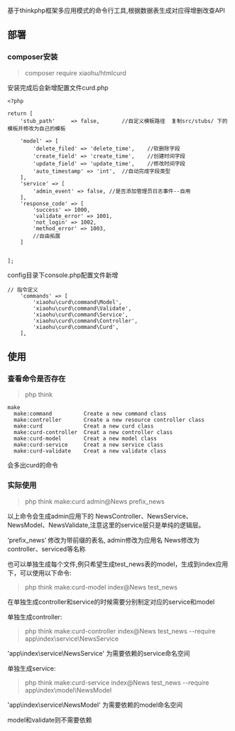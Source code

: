 基于thinkphp框架多应用模式的命令行工具,根据数据表生成对应得增删改查API

## 部署

### composer安装
>composer require xiaohu/htmlcurd

安装完成后会新增配置文件curd.php

~~~
<?php

return [
    'stub_path'     => false,		//自定义模板路径  复制src/stubs/ 下的模板并修改为自己的模板

    'model' => [
        'delete_filed' => 'delete_time',	//软删除字段
        'create_field' => 'create_time',	//创建时间字段
        'update_field' => 'update_time',	//修改时间字段
        'auto_timestamp' => 'int',	//自动完成字段类型
    ],
    'service' => [
        'admin_event' => false,	//是否添加管理员日志事件--自用
    ],
    'response_code' => [
        'success' => 1000,
        'validate_error' => 1001,
        'not_login' => 1002,
        'method_error' => 1003,
        //自由拓展
    ]


];
~~~

config目录下console.php配置文件新增 

~~~
// 指令定义
    'commands' => [
        'xiaohu\curd\command\Model',
        'xiaohu\curd\command\Validate',
        'xiaohu\curd\command\Service',
        'xiaohu\curd\command\Controller',
        'xiaohu\curd\command\Curd',
    ],
~~~

## 使用

### 查看命令是否存在

>php think

~~~
make
  make:command          Create a new command class
  make:controller       Create a new resource controller class
  make:curd             Creat a new curd class
  make:curd-controller  Creat a new controller class
  make:curd-model       Creat a new model class
  make:curd-service     Creat a new service class
  make:curd-validate    Creat a new validate class

~~~

会多出curd的命令

### 实际使用

>php think make:curd admin@News prefix_news

以上命令会生成admin应用下的 NewsController、NewsService、NewsModel、NewsValidate,注意这里的service层只是单纯的逻辑层。

‘prefix_news’ 修改为带前缀的表名, admin修改为应用名 News修改为controller、serviced等名称

也可以单独生成每个文件,例只希望生成test_news表的model，生成到index应用下，可以使用以下命令:

>php think make:curd-model index@News test_news

在单独生成controller和service的时候需要分别制定对应的service和model

单独生成controller:
>php think make:curd-controller index@News test_news --require app\index\service\NewsService

'app\index\service\NewsService' 为需要依赖的service命名空间

单独生成service:
>php think make:curd-service index@News test_news --require app\index\model\NewsModel

'app\index\service\NewsModel' 为需要依赖的model命名空间

model和validate则不需要依赖
